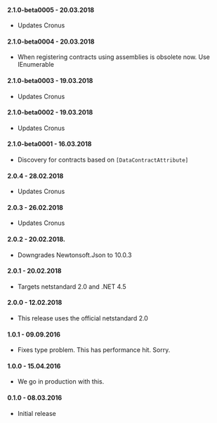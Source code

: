 #### 2.1.0-beta0005 - 20.03.2018
* Updates Cronus

#### 2.1.0-beta0004 - 20.03.2018
* When registering contracts using assemblies is obsolete now. Use IEnumerable<Type>

#### 2.1.0-beta0003 - 19.03.2018
* Updates Cronus

#### 2.1.0-beta0002 - 19.03.2018
* Updates Cronus

#### 2.1.0-beta0001 - 16.03.2018
* Discovery for contracts based on `[DataContractAttribute]`

#### 2.0.4 - 28.02.2018
* Updates Cronus

#### 2.0.3 - 26.02.2018
* Updates Cronus

#### 2.0.2 - 20.02.2018.
* Downgrades Newtonsoft.Json to 10.0.3

#### 2.0.1 - 20.02.2018
* Targets netstandard 2.0 and .NET 4.5

#### 2.0.0 - 12.02.2018
* This release uses the official netstandard 2.0

#### 1.0.1 - 09.09.2016
* Fixes type problem. This has performance hit. Sorry.

#### 1.0.0 - 15.04.2016
* We go in production with this.

#### 0.1.0 - 08.03.2016
* Initial release
